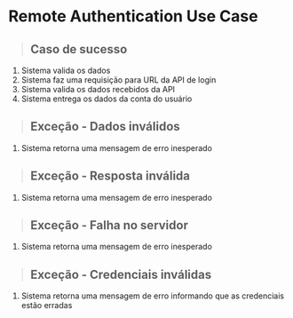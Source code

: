 # Remote Authentication Use Case

> ## Caso de sucesso
1. Sistema valida os dados
2. Sistema faz uma requisição para URL da API de login
3. Sistema valida os dados recebidos da API
4. Sistema entrega os dados da conta do usuário

> ## Exceção - Dados inválidos
1. Sistema retorna uma mensagem de erro inesperado

> ## Exceção - Resposta inválida
1. Sistema retorna uma mensagem de erro inesperado

> ## Exceção - Falha no servidor
1. Sistema retorna uma mensagem de erro inesperado

> ## Exceção - Credenciais inválidas
1. Sistema retorna uma mensagem de erro informando que as credenciais estão erradas